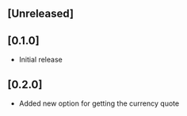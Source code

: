 ## [Unreleased]

## [0.1.0]

- Initial release

## [0.2.0]

- Added new option for getting the currency quote 
